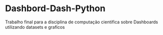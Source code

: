 # Dashbord-Dash-Python
Trabalho final para a disciplina de computação cientifica sobre Dashboards utilizando datasets e graficos
